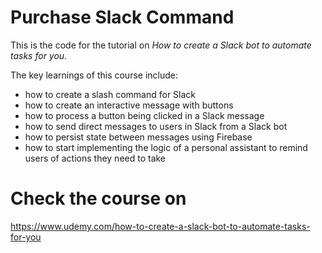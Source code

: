 # Purchase Slack Command

This is the code for the tutorial on _How to create a Slack bot to automate tasks for you_.

The key learnings of this course include:

* how to create a slash command for Slack
* how to create an interactive message with buttons
* how to process a button being clicked in a Slack message
* how to send direct messages to users in Slack from a Slack bot
* how to persist state between messages using Firebase
* how to start implementing the logic of a personal assistant to remind users of actions they need to take

# Check the course on
https://www.udemy.com/how-to-create-a-slack-bot-to-automate-tasks-for-you